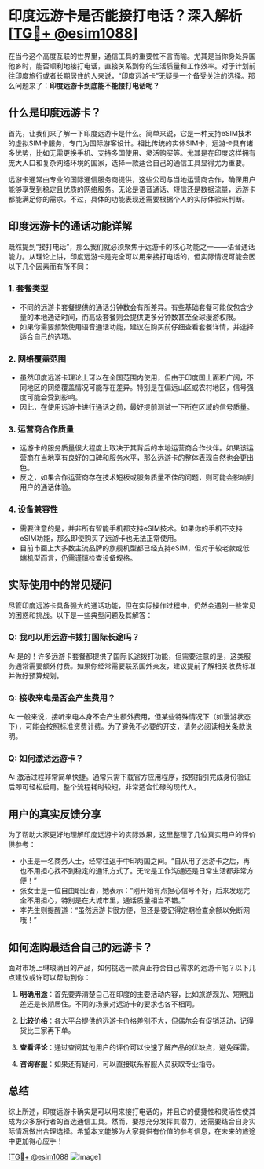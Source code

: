 # 印度远游卡是否能接打电话？深入解析[[TG💪+ @esim1088](https://t.me/s/esim1088)]

在当今这个高度互联的世界里，通信工具的重要性不言而喻。尤其是当你身处异国他乡时，能否顺利地接打电话，直接关系到你的生活质量和工作效率。对于计划前往印度旅行或者长期居住的人来说，“印度远游卡”无疑是一个备受关注的选择。那么问题来了：**印度远游卡到底能不能接打电话呢？**

## 什么是印度远游卡？

首先，让我们来了解一下印度远游卡是什么。简单来说，它是一种支持eSIM技术的虚拟SIM卡服务，专门为国际游客设计。相比传统的实体SIM卡，远游卡具有诸多优势，比如无需更换手机、支持多国使用、灵活购买等。尤其是在印度这样拥有庞大人口和复杂网络环境的国家，选择一款适合自己的通信工具显得尤为重要。

远游卡通常由专业的国际通信服务商提供，这些公司与当地运营商合作，确保用户能够享受到稳定且优质的网络服务。无论是语音通话、短信还是数据流量，远游卡都能满足你的需求。不过，具体的功能表现还需要根据个人的实际体验来判断。

## 印度远游卡的通话功能详解

既然提到“接打电话”，那么我们就必须聚焦于远游卡的核心功能之一——语音通话能力。从理论上讲，印度远游卡是完全可以用来接打电话的，但实际情况可能会因以下几个因素而有所不同：

### 1. **套餐类型**
   - 不同的远游卡套餐提供的通话分钟数会有所差异。有些基础套餐可能仅包含少量的本地通话时间，而高级套餐则会提供更多分钟数甚至全球漫游权限。
   - 如果你需要频繁使用语音通话功能，建议在购买前仔细查看套餐详情，并选择适合自己的选项。

### 2. **网络覆盖范围**
   - 虽然印度远游卡理论上可以在全国范围内使用，但由于印度国土面积广阔，不同地区的网络覆盖情况可能存在差异。特别是在偏远山区或农村地区，信号强度可能会受到影响。
   - 因此，在使用远游卡进行通话之前，最好提前测试一下所在区域的信号质量。

### 3. **运营商合作质量**
   - 远游卡的服务质量很大程度上取决于其背后的本地运营商合作伙伴。如果该运营商在当地享有良好的口碑和服务水平，那么远游卡的整体表现自然也会更出色。
   - 反之，如果合作运营商存在技术短板或服务质量不佳的问题，则可能会影响到用户的通话体验。

### 4. **设备兼容性**
   - 需要注意的是，并非所有智能手机都支持eSIM技术。如果你的手机不支持eSIM功能，那么即使购买了远游卡也无法正常使用。
   - 目前市面上大多数主流品牌的旗舰机型都已经支持eSIM，但对于较老款或低端机型而言，仍需谨慎检查设备规格。

## 实际使用中的常见疑问

尽管印度远游卡具备强大的通话功能，但在实际操作过程中，仍然会遇到一些常见的困惑和挑战。以下是一些典型问题及其解答：

### Q: 我可以用远游卡拨打国际长途吗？
A: 是的！许多远游卡套餐都提供了国际长途拨打功能，但需要注意的是，这类服务通常需要额外付费。如果你经常需要联系国外亲友，建议提前了解相关收费标准并做好预算规划。

### Q: 接收来电是否会产生费用？
A: 一般来说，接听来电本身不会产生额外费用，但某些特殊情况下（如漫游状态下），可能会按照标准资费计费。为了避免不必要的开支，请务必阅读相关条款说明。

### Q: 如何激活远游卡？
A: 激活过程非常简单快捷。通常只需下载官方应用程序，按照指引完成身份验证后即可轻松启用。整个流程耗时较短，非常适合忙碌的现代人。

## 用户的真实反馈分享

为了帮助大家更好地理解印度远游卡的实际效果，这里整理了几位真实用户的评价供参考：

- 小王是一名商务人士，经常往返于中印两国之间。“自从用了远游卡之后，再也不用担心找不到稳定的通讯方式了。无论是工作沟通还是日常生活都非常方便！”
- 张女士是一位自由职业者，她表示：“刚开始有点担心信号不好，后来发现完全不用担心，特别是在大城市里，通话质量相当不错。”
- 李先生则提醒道：“虽然远游卡很方便，但还是要记得定期检查余额以免断网哦！”

## 如何选购最适合自己的远游卡？

面对市场上琳琅满目的产品，如何挑选一款真正符合自己需求的远游卡呢？以下几点建议或许可以帮助到你：

1. **明确用途**：首先要弄清楚自己在印度的主要活动内容，比如旅游观光、短期出差还是长期居住。不同的场景对远游卡的要求也各不相同。
   
2. **比较价格**：各大平台提供的远游卡价格差别不大，但偶尔会有促销活动，记得货比三家再下单。
   
3. **查看评论**：通过查阅其他用户的评价可以快速了解产品的优缺点，避免踩雷。
   
4. **咨询客服**：如果还有疑问，可以直接联系客服人员获取专业指导。

## 总结

综上所述，印度远游卡确实是可以用来接打电话的，并且它的便捷性和灵活性使其成为众多旅行者的首选通信工具。然而，要想充分发挥其潜力，还需要结合自身实际情况做出合理选择。希望本文能够为大家提供有价值的参考信息，在未来的旅途中更加得心应手！

[[TG💪+ @esim1088](https://t.me/s/esim1088) ![Image](https://i.postimg.cc/4NQfJmqS/Snipaste-2025-05-13-00-14-12.png)]